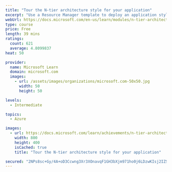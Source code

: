 ```yaml
---
title: "Tour the N-tier architecture style for your application"
excerpt: "Use a Resource Manager template to deploy an application styled in an N-tier architecture, identify key concepts of N-tier architectures, and review best practices for deployments of this style."
webUrl: https://docs.microsoft.com/en-us/learn/modules/n-tier-architecture/
type: course
price: Free
length: 39 mins
ratings:
  count: 621
  average: 4.8099837
heat: 50

provider:
  name: Microsoft Learn
  domain: microsoft.com
  images:
    - url: /assets/images/organizations/microsoft.com-50x50.jpg
      width: 50
      height: 50

levels:
  - Intermediate

topics:
  - Azure

images:
  - url: https://docs.microsoft.com/learn/achievements/n-tier-architecture-social.png
    width: 800
    height: 400
    isCached: true
    title: "Tour the N-tier architecture style for your application"

secured: "2NPs8sc+Gy/4A+oD3Ccwng3Xr3XOnavqF1GH3bXjm971ho0j6LDzwKIsj2IZStZ4vTqiSh0TZfnojpLl2BIOFM06rFOpai+z92/ye20aNbryqEWdNmW1Zib9hodDouKqJ8FJbhZprQQhXC/k76daF4d+mAWWnIu7J7rCCWVYyyzQzmomPHDoMBbNsd0B+C0Tv8CSTcFkZG4RyGk38sS2mALXGnMOZu6MdDQsj2T01x8bK0Xlj4qxcRIgv+7djNgaGSVkrhw250wbpuQRaR582xT+IPUHNpVHwEppe2dt1wxU0Na9WWajjEMLs1PXLkqnY14Kbqe52vCQ2a9N6BCs56xZoyRnprwELAN1bsqagZ28wUZ5F/SikLz2RAnXinn/2iAd4rjDqbSs5eSOA/jeaw==;9QCMg9loYGJyKTxzWNrPgQ=="
---
```


